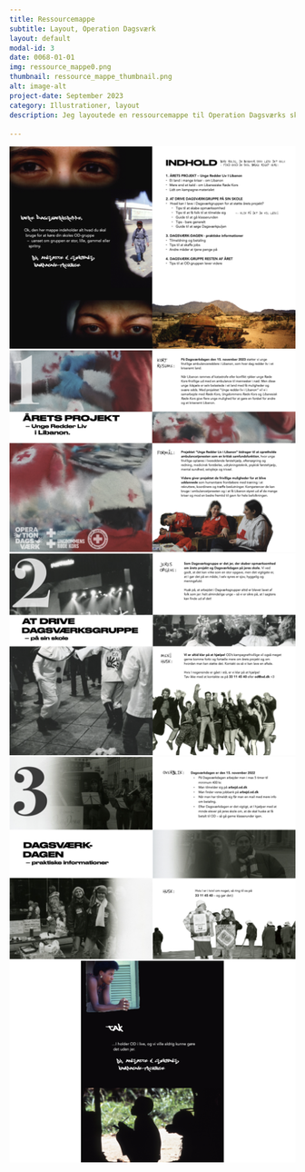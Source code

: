 ```yaml
---
title: Ressourcemappe
subtitle: Layout, Operation Dagsværk
layout: default
modal-id: 3
date: 0068-01-01
img: ressource_mappe0.png
thumbnail: ressource_mappe_thumbnail.png
alt: image-alt
project-date: September 2023
category: Illustrationer, layout
description: Jeg layoutede en ressourcemappe til Operation Dagsværks skole-grupper, hvor de kunne finde inspiration til hvordan de skulle drive deres skole-udvalg. Fotografierne er alle taget fra Operation Dagsværks gamle arkiver. Nedenunder ser du nogle af siderne.

---
```


<img src="img/portfolio/ressource_mappe1.png" class="img-responsive img-centered" alt="">
<img src="img/portfolio/ressource_mappe2.png" class="img-responsive img-centered" alt="">
<img src="img/portfolio/ressource_mappe3.png" class="img-responsive img-centered" alt="">
<img src="img/portfolio/ressource_mappe4.png" class="img-responsive img-centered" alt="">
<img src="img/portfolio/ressource_mappe5.png" class="img-responsive img-centered" alt="">
